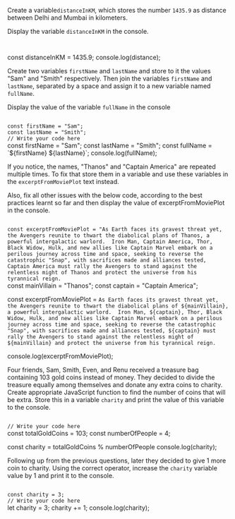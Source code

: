 Create a variable`distanceInKM`,
which stores the number
`1435.9` as distance
between Delhi and
Mumbai in kilometers.

Display the variable `distanceInKM` in the console.

<codeblock language="javascript" type="exercise" testMode="fixedInput" showSolution="false">
<code>

</code>
<solution>
const distanceInKM = 1435.9;
console.log(distance);
</solution>
</codeblock>

Create two variables `firstName` and `lastName` and store to it the values "Sam" and "Smith" respectively.
Then join the variables `firstName`
and `lastName`, separated by a
space and assign it to a new
variable named `fullName`.

Display the value of the variable `fullName` in the console

<codeblock language="javascript" type="exercise" testMode="fixedInput" showSolution="false">
<code>
const firstName = "Sam";
const lastName = "Smith";
// Write your code here
</code>
<solution>
const firstName = "Sam";
const lastName = "Smith";
const fullName = `${firstName} ${lastName}`;
console.log(fullName);
</solution>
</codeblock>

If you notice, the names, "Thanos" and "Captain America" are repeated multiple times. To fix that store them in a variable and use these variables in the `excerptFromMoviePlot` text instead.

Also, fix all other issues with the below
code, according to the best
practices learnt so far and then display the value of excerptFromMoviePlot in the console.

<codeblock language="javascript" type="exercise" testMode="fixedInput" showSolution="false">
<code>
const excerptFromMoviePlot = "As Earth faces its gravest threat yet, the Avengers reunite to thwart the diabolical plans of Thanos, a powerful intergalactic warlord.  Iron Man, Captain America, Thor, Black Widow, Hulk, and new allies like Captain Marvel embark on a perilous journey across time and space, seeking to reverse the catastrophic "Snap", with sacrifices made and alliances tested, Captain America must rally the Avengers to stand against the relentless might of Thanos and protect the universe from his tyrannical reign.
</code>
<solution>
const mainVillain = "Thanos";
const captain = "Captain America";

const excerptFromMoviePlot = `As Earth faces its gravest threat yet, the Avengers reunite to thwart the diabolical plans of ${mainVillain}, a powerful intergalactic warlord.  Iron Man, ${captain}, Thor, Black Widow, Hulk, and new allies like Captain Marvel embark on a perilous journey across time and space, seeking to reverse the catastrophic "Snap", with sacrifices made and alliances tested, ${captain} must rally the Avengers to stand against the relentless might of ${mainVillain} and protect the universe from his tyrannical reign.`

console.log(excerptFromMoviePlot);
</solution>
</codeblock>

Four friends, Sam, Smith, Even, and Renu received a treasure bag containing 103 gold coins instead of money.
They decided to divide the treasure equally among themselves and donate any extra coins to charity.
Create appropriate JavaScript function to find the number of coins that will be extra.
Store this in a variable `charity` and print the value of this variable to the console.

<codeblock language="javascript" type="exercise" testMode="fixedInput" showSolution="false">
<code>
// Write your code here
</code>
<solution>
const totalGoldCoins = 103;
const numberOfPeople = 4;

const charity = totalGoldCoins % numberOfPeople
console.log(charity);
</solution>
</codeblock>

Following up from the previous questions, later they decided to give 1 more coin to charity.
Using the correct operator, increase the `charity` variable value by 1 and print it to the console.

<codeblock language="javascript" type="exercise" testMode="fixedInput" showSolution="false">
<code>
const charity = 3;
// Write your code here
</code>
<solution>
let charity = 3;
charity += 1;
console.log(charity);
</solution>
</codeblock>
